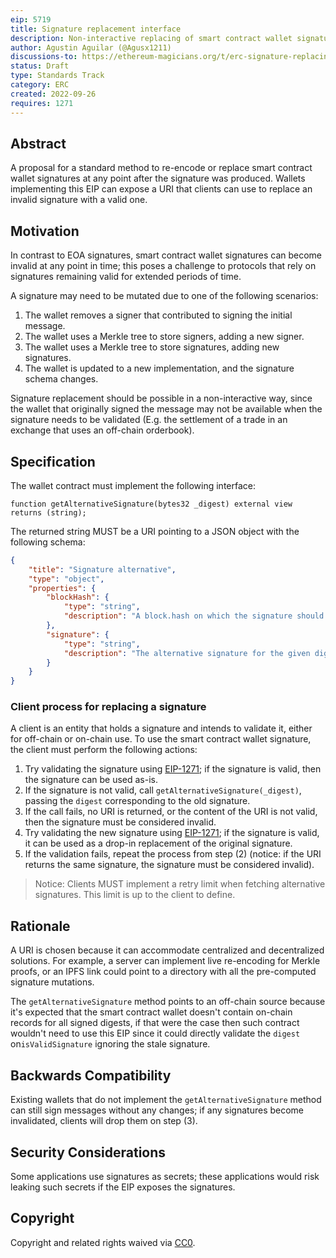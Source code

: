 ```yaml
---
eip: 5719
title: Signature replacement interface
description: Non-interactive replacing of smart contract wallet signatures that became stale due to configuration changes.
author: Agustin Aguilar (@Agusx1211)
discussions-to: https://ethereum-magicians.org/t/erc-signature-replacing-for-smart-contract-wallets/11059
status: Draft
type: Standards Track
category: ERC
created: 2022-09-26
requires: 1271
---
```


## Abstract

A proposal for a standard method to re-encode or replace smart contract wallet signatures at any point after the signature was produced. Wallets implementing this EIP can expose a URI that clients can use to replace an invalid signature with a valid one.

## Motivation

In contrast to EOA signatures, smart contract wallet signatures can become invalid at any point in time; this poses a challenge to protocols that rely on signatures remaining valid for extended periods of time.

A signature may need to be mutated due to one of the following scenarios:

1. The wallet removes a signer that contributed to signing the initial message.
2. The wallet uses a Merkle tree to store signers, adding a new signer.
3. The wallet uses a Merkle tree to store signatures, adding new signatures.
4. The wallet is updated to a new implementation, and the signature schema changes.

Signature replacement should be possible in a non-interactive way, since the wallet that originally signed the message may not be available when the signature needs to be validated (E.g. the settlement of a trade in an exchange that uses an off-chain orderbook).

## Specification

The wallet contract must implement the following interface:

```solidity
function getAlternativeSignature(bytes32 _digest) external view returns (string);
```

The returned string MUST be a URI pointing to a JSON object with the following schema:

```json
{
    "title": "Signature alternative",
    "type": "object",
    "properties": {
        "blockHash": {
            "type": "string",
            "description": "A block.hash on which the signature should be valid."
        },
        "signature": {
            "type": "string",
            "description": "The alternative signature for the given digest."
        }
    }
}
```

### Client process for replacing a signature

A client is an entity that holds a signature and intends to validate it, either for off-chain or on-chain use. To use the smart contract wallet signature, the client must perform the following actions:

1) Try validating the signature using [EIP-1271](./eip-1271.md); if the signature is valid, then the signature can be used as-is.
2) If the signature is not valid, call `getAlternativeSignature(_digest)`, passing the `digest` corresponding to the old signature.
3) If the call fails, no URI is returned, or the content of the URI is not valid, then the signature must be considered invalid.
4) Try validating the new signature using [EIP-1271](./eip-1271.md); if the signature is valid, it can be used as a drop-in replacement of the original signature.
5) If the validation fails, repeat the process from step (2) (notice: if the URI returns the same signature, the signature must be considered invalid).

> Notice: Clients MUST implement a retry limit when fetching alternative signatures. This limit is up to the client to define.

## Rationale

A URI is chosen because it can accommodate centralized and decentralized solutions. For example, a server can implement live re-encoding for Merkle proofs, or an IPFS link could point to a directory with all the pre-computed signature mutations.

The `getAlternativeSignature` method points to an off-chain source because it's expected that the smart contract wallet doesn't contain on-chain records for all signed digests, if that were the case then such contract wouldn't need to use this EIP since it could directly validate the `digest` on`isValidSignature` ignoring the stale signature.

## Backwards Compatibility

Existing wallets that do not implement the `getAlternativeSignature` method can still sign messages without any changes; if any signatures become invalidated, clients will drop them on step (3).

## Security Considerations

Some applications use signatures as secrets; these applications would risk leaking such secrets if the EIP exposes the signatures.

## Copyright

Copyright and related rights waived via [CC0](../LICENSE.md).
